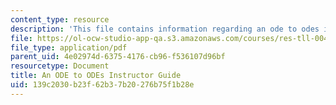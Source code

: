 ```yaml
---
content_type: resource
description: 'This file contains information regarding an ode to odes instructor guide. '
file: https://ol-ocw-studio-app-qa.s3.amazonaws.com/courses/res-tll-004-stem-concept-videos-fall-2013/139c2030b23f62b37b20276b75f1b28e_MITRES_TLL-004F13_ODEGuide.pdf
file_type: application/pdf
parent_uid: 4e02974d-6375-4176-cb96-f536107d96bf
resourcetype: Document
title: An ODE to ODEs Instructor Guide
uid: 139c2030-b23f-62b3-7b20-276b75f1b28e
---
```

